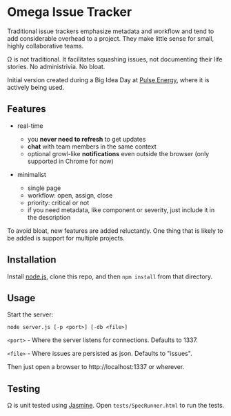 Omega Issue Tracker
===

Traditional issue trackers emphasize metadata and workflow and tend to add considerable overhead to a project. They make little sense for small, highly collaborative teams.

Ω is not traditional. It facilitates squashing issues, not documenting their life stories. No administrivia. No bloat.

Initial version created during a Big Idea Day at [Pulse Energy](http://www.pulseenergy.com), where it is actively being used.

Features
---

* real-time
    * you **never need to refresh** to get updates 
    * **chat** with team members in the same context
    * optional growl-like **notifications** even outside the browser (only supported in Chrome for now)

* minimalist
    * single page
    * workflow: open, assign, close
    * priority: critical or not
    * if you need metadata, like component or severity, just include it in the description

To avoid bloat, new features are added reluctantly. One thing that is likely to be added is support for multiple projects. 

Installation
---

Install [node.js](https://github.com/joyent/node), clone this repo, and then `npm install` from that directory.

Usage
---

Start the server:

    node server.js [-p <port>] [-db <file>]

`<port>` - Where the server listens for connections. Defaults to 1337.

`<file>` - Where issues are persisted as json. Defaults to "issues".

Then just open a browser to http://localhost:1337 or wherever.

Testing
---

Ω is unit tested using [Jasmine](https://github.com/pivotal/jasmine). Open `tests/SpecRunner.html` to run the tests.
